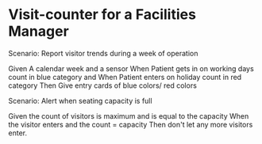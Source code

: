 # Visit-counter for a Facilities Manager

Scenario: Report visitor trends during a week of operation

  Given A calendar week and a sensor
  When Patient gets in on working days count in blue category
  and When Patient enters on holiday count in red category
  Then Give entry cards of blue colors/ red colors

Scenario: Alert when seating capacity is full

  Given the count of visitors is maximum and is equal to the capacity
  When the visitor enters
  and the count = capacity
  Then don't let any more visitors enter.

